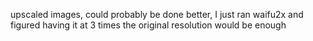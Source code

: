 upscaled images, could probably be done better, I just ran waifu2x and figured having it at 3 times the original resolution would be enough
